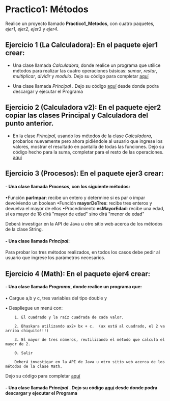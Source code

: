 # Practico1: Métodos

Realice un proyecto llamado **Practico1_Metodos**, con cuatro paquetes, *ejer1*, *ejer2*, *ejer3* y *ejer4*.

## Ejercicio 1 (La Calculadora): En el paquete **ejer1** crear:

 - Una clase llamada *Calculadora*, donde realice un programa que utilice métodos para realizar las cuatro operaciones básicas: *sumar*, *restar*, *multiplicar*, *dividir* y *modulo*. Dejo su código para completar   [aquí](src/ejer1/Calculadora.java)
 
 - Una clase llamada *Principal* . Dejo su código  [aquí](src/ejer1/Principal.java) desde donde podra descargar y ejecutar el Programa   

## Ejercicio 2 (Calculadora v2):  En el paquete **ejer2** copiar  las clases Principal y Calculadora del punto anterior.
- En la clase *Principal*, usando los métodos de la clase *Calculadora*, probarlos nuevamente pero ahora pidiéndole al usuario que ingrese los valores, mostrar el resultado en pantalla de todas las funciones. Dejo su código hecho para la suma, completar para el resto de las operaciones.  [aquí](src/ejer2/Principal.java)
 	
## Ejercicio 3 (Procesos):  En el paquete **ejer3** crear:
#### - Una clase llamada *Procesos*, con los siguiente métodos:

•Función **parImpar**: recibe un entero  y determine si es par o impar devolviendo un boolean
•Función  **mayorDeTres**: recibe tres enteros y devuelva el mayor de ellos
•Procedimiento  **esMayorEdad**: recibe una edad, si es mayor de 18 dirá "mayor de edad" sino dirá "menor de edad"

Deberá investigar en la API de Java u otro sitio web acerca de los métodos de la clase String.


#### - Una clase llamada *Principal*:
Para probar los tres métodos realizados, en todos los casos debe pedir al usuario que ingrese los parámetros necesarios.


## Ejercicio 4 (Math):   En el paquete **ejer4** crear:
#### - Una clase llamada *Programa*, donde realice un programa que:
•	Cargue a,b y c, tres variables del tipo double y

•	Despliegue un menú con:

		1. El cuadrado y la raíz cuadrada de cada valor.
  
		2. Bhaskara utilizando ax2+ bx + c.  (ax está al cuadrado, el 2 va arriba chiquito!!!)
  
		3. El mayor de tres números, reutilizando el método que calcula el mayor de 2.
  
		0. Salir
  
		Deberá investigar en la API de Java u otro sitio web acerca de los métodos de la clase Math.
  Dejo su código para completar   [aquí](src/ejer4/Programa.java)
  #### - Una clase llamada *Principal* . Dejo su código  [aquí](src/ejer4/Principal.java) desde donde podra descargar y ejecutar el Programa 



